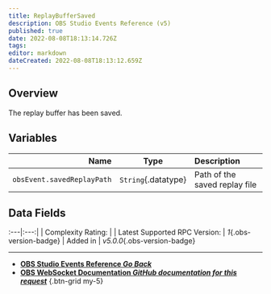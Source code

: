 ```yaml
---
title: ReplayBufferSaved
description: OBS Studio Events Reference (v5)
published: true
date: 2022-08-08T18:13:14.726Z
tags: 
editor: markdown
dateCreated: 2022-08-08T18:13:12.659Z
---
```


## Overview
The replay buffer has been saved.

## Variables
Name | Type | Description | 
----:|:----:|:------------|
`obsEvent.savedReplayPath` | `String`{.datatype} | Path of the saved replay file

## Data Fields
:---|:---:|
| Complexity Rating: | <span class="stars stars--2"></span>
| Latest Supported RPC Version: | *1*{.obs-version-badge}
| Added in | *v5.0.0*{.obs-version-badge}

---

- [<i class="mdi mdi-chevron-left"></i>**OBS Studio Events Reference *Go Back***](/en/Broadcasters/OBS/Events)
- [<i class="mdi mdi-github"></i> **OBS WebSocket Documentation *GitHub documentation for this request***](https://github.com/obsproject/obs-websocket/blob/master/docs/generated/protocol.md#replaybuffersaved)
{.btn-grid my-5}